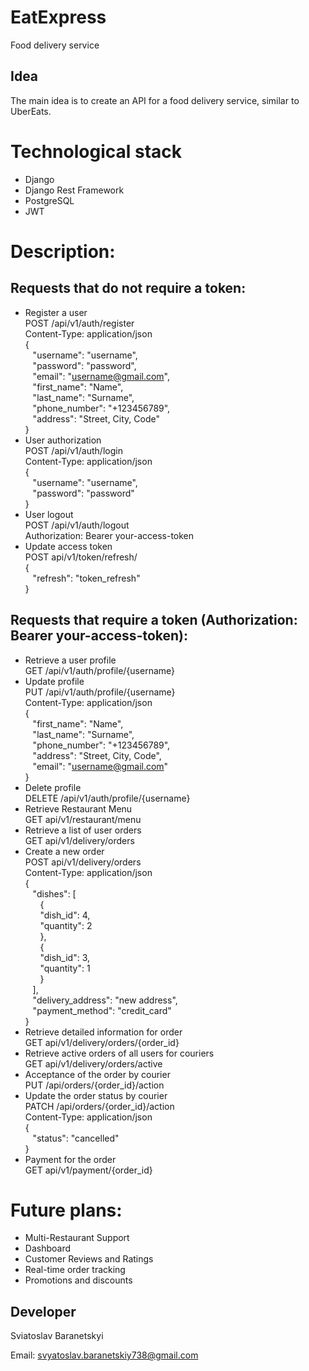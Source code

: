 # EatExpress
Food delivery service
## Idea
The main idea is to create an API for a food delivery service, similar to UberEats.
# Technological stack
- Django
- Django Rest Framework
- PostgreSQL
- JWT
# Description:
## Requests that do not require a token:
- Register a user<br>
POST /api/v1/auth/register<br>
Content-Type: application/json<br>
{<br>
&nbsp;&nbsp;&nbsp;"username": "username",<br>
&nbsp;&nbsp;&nbsp;"password": "password",<br>
&nbsp;&nbsp;&nbsp;"email": "username@gmail.com",<br>
&nbsp;&nbsp;&nbsp;"first_name": "Name",<br>
&nbsp;&nbsp;&nbsp;"last_name": "Surname",<br>
&nbsp;&nbsp;&nbsp;"phone_number": "+123456789",<br>
&nbsp;&nbsp;&nbsp;"address": "Street, City, Code"<br>
}
- User authorization<br>
POST /api/v1/auth/login<br>
Content-Type: application/json<br>
{<br>
&nbsp;&nbsp;&nbsp;"username": "username",<br>
&nbsp;&nbsp;&nbsp;"password": "password"<br>
}
- User logout<br>
POST /api/v1/auth/logout<br>
Authorization: Bearer your-access-token<br>
- Update access token<br>
POST api/v1/token/refresh/<br>
{<br>
&nbsp;&nbsp;&nbsp;"refresh": "token_refresh"<br>
}<br>
## Requests that require a token (Authorization: Bearer your-access-token):
- Retrieve a user profile<br>
GET /api/v1/auth/profile/{username}
- Update profile<br>
PUT /api/v1/auth/profile/{username}<br>
Content-Type: application/json<br>
{<br>
&nbsp;&nbsp;&nbsp;"first_name": "Name",<br>
&nbsp;&nbsp;&nbsp;"last_name": "Surname",<br>
&nbsp;&nbsp;&nbsp;"phone_number": "+123456789",<br>
&nbsp;&nbsp;&nbsp;"address": "Street, City, Code",<br>
&nbsp;&nbsp;&nbsp;"email": "username@gmail.com"<br>
}
- Delete profile<br>
DELETE /api/v1/auth/profile/{username}
- Retrieve Restaurant Menu<br>
GET api/v1/restaurant/menu
- Retrieve a list of user orders<br>
GET api/v1/delivery/orders
- Create a new order<br>
POST api/v1/delivery/orders<br>
Content-Type: application/json<br>
{<br>
&nbsp;&nbsp;&nbsp;"dishes": [<br>
&nbsp;&nbsp;&nbsp;&nbsp;&nbsp;&nbsp;{<br>
&nbsp;&nbsp;&nbsp;&nbsp;&nbsp;&nbsp;"dish_id": 4,<br>
&nbsp;&nbsp;&nbsp;&nbsp;&nbsp;&nbsp;"quantity": 2<br>
&nbsp;&nbsp;&nbsp;&nbsp;&nbsp;&nbsp;},<br>
&nbsp;&nbsp;&nbsp;&nbsp;&nbsp;&nbsp;{<br>
&nbsp;&nbsp;&nbsp;&nbsp;&nbsp;&nbsp;"dish_id": 3,<br>
&nbsp;&nbsp;&nbsp;&nbsp;&nbsp;&nbsp;"quantity": 1<br>
&nbsp;&nbsp;&nbsp;&nbsp;&nbsp;&nbsp;}<br>
&nbsp;&nbsp;&nbsp;],<br>
&nbsp;&nbsp;&nbsp;"delivery_address": "new address",<br>
&nbsp;&nbsp;&nbsp;"payment_method": "credit_card"<br>
}<br>
- Retrieve detailed information for order<br>
GET api/v1/delivery/orders/{order_id}
- Retrieve active orders of all users for couriers<br>
GET api/v1/delivery/orders/active<br>
- Acceptance of the order by courier<br>
PUT /api/orders/{order_id}/action<br>
- Update the order status by courier<br>
PATCH /api/orders/{order_id}/action<br>
Content-Type: application/json<br>
{<br>
&nbsp;&nbsp;&nbsp;"status": "cancelled"<br>
}<br>
- Payment for the order<br>
GET api/v1/payment/{order_id}<br>
# Future plans:
- Multi-Restaurant Support
- Dashboard
- Customer Reviews and Ratings
- Real-time order tracking
- Promotions and discounts
## Developer
Sviatoslav Baranetskyi

Email: svyatoslav.baranetskiy738@gmail.com
